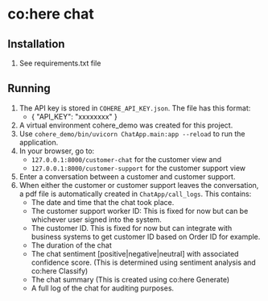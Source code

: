 # co:here chat
## Installation
1. See requirements.txt file

## Running
 1. The API key is stored in `COHERE_API_KEY.json`. The file has this format:
    - {
    "API_KEY": "xxxxxxxx"
    }
 2. A virtual environment cohere_demo was created for this project. 
 3. Use `cohere_demo/bin/uvicorn ChatApp.main:app --reload` to run the application.
 4. In your browser, go to:
    - `127.0.0.1:8000/customer-chat` for the customer view and 
    - `127.0.0.1:8000/customer-support` for the customer support view
 5. Enter a conversation between a customer and customer support. 
 6. When either the customer or customer support leaves the conversation, a pdf file is automatically created in `ChatApp/call_logs`.
    This contains:
    - The date and time that the chat took place.
    - The customer support worker ID: This is fixed for now but can be whichever user signed into the system.
    - The customer ID. This is fixed for now but can integrate with business systems to get customer ID based on Order ID for example.
    - The duration of the chat
    - The chat sentiment [positive|negative|neutral] with associated confidence score. (This is determined using sentiment analysis and co:here Classify) 
    - The chat summary (This is created using co:here Generate)
    - A full log of the chat for auditing purposes.